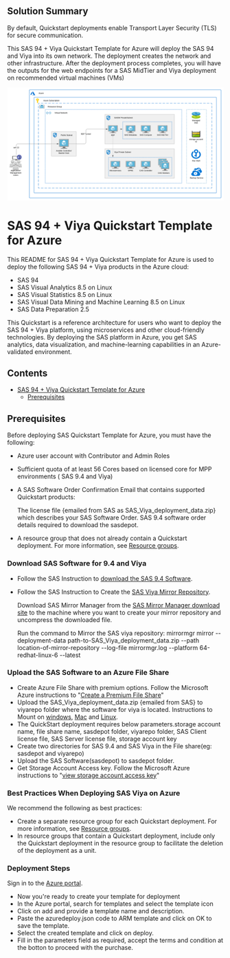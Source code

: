 <a name="Summary"></a>
## Solution Summary
By default, Quickstart deployments enable Transport Layer Security (TLS) for secure communication.

This SAS 94 + Viya Quickstart Template for Azure will deploy the SAS 94 and Viya into its own network. The deployment creates the network and other infrastructure.  After the deployment process completes, you will have the outputs for the web endpoints for a SAS MidTier and Viya deployment on recommended virtual machines (VMs)

![Network Diagram](sas94-viya-architecture-diagram.svg)

# SAS 94 + Viya Quickstart Template for Azure
This README for  SAS 94 + Viya Quickstart Template for Azure is used to deploy the following SAS 94 + Viya products in the Azure cloud:


* SAS 94
* SAS Visual Analytics 8.5 on Linux
* SAS Visual Statistics 8.5 on Linux
* SAS Visual Data Mining and Machine Learning 8.5 on Linux
* SAS Data Preparation 2.5

This Quickstart is a reference architecture for users who want to deploy the SAS 94 + Viya platform, using microservices and other cloud-friendly technologies. By deploying the SAS platform in Azure, you get SAS analytics, data visualization, and machine-learning capabilities in an Azure-validated environment. 

## Contents
- [SAS 94 + Viya Quickstart Template for Azure](#sas94-viya-quickstart-template-for-azure)
  - [Prerequisites](#prerequisites)

<a name="Prerequisites"></a>
## Prerequisites
Before deploying SAS Quickstart Template for Azure, you must have the following:
* Azure user account with Contributor and Admin Roles
* Sufficient quota of at least 56 Cores based on licensed core for MPP environments ( SAS 9.4 and Viya)
* A SAS Software Order Confirmation Email that contains supported Quickstart products:
 
	The license file {emailed from SAS as SAS_Viya_deployment_data.zip} which describes your SAS Software Order.
	SAS 9.4 software order details required to download the sasdepot.
 
* A resource group that does not already contain a Quickstart deployment. For more information, see [Resource groups](https://docs.microsoft.com/en-us/azure/azure-resource-manager/resource-group-overview#resource-groups).
### Download SAS Software for 9.4 and Viya
* Follow the SAS Instruction to [download the SAS 9.4 Software](https://documentation.sas.com/?docsetId=biig&docsetTarget=n03005intelplatform00install.htm&docsetVersion=9.4&locale=en).
* Follow the SAS Instruction to Create the [SAS Viya Mirror Repository](https://documentation.sas.com/?docsetId=dplyml0phy0lax&docsetTarget=p1ilrw734naazfn119i2rqik91r0.htm&docsetVersion=3.5&locale=en).

	Download SAS Mirror Manager from the [SAS Mirror Manager download site](https://support.sas.com/en/documentation/install-center/viya/deployment-tools/35/mirror-manager.html) to the machine where you want to create your mirror repository and uncompress the downloaded file.

	Run the command to Mirror the SAS viya repository:
		mirrormgr  mirror  --deployment-data  path-to-SAS_Viya_deployment_data.zip --path location-of-mirror-repository --log-file mirrormgr.log --platform 64-redhat-linux-6  --latest
 
### Upload the SAS Software to an Azure File Share
* Create Azure File Share with premium options. Follow the   Microsoft Azure instructions to "[Create a Premium File Share](https://docs.microsoft.com/en-us/azure/storage/files/storage-how-to-create-premium-fileshare?tabs=azure-portal)"
* Upload the SAS_Viya_deployment_data.zip {emailed from SAS} to viyarepo folder where the software for viya is located. Instructions to Mount on [windows](https://docs.microsoft.com/en-us/azure/storage/files/storage-how-to-use-files-windows), [Mac](https://docs.microsoft.com/en-us/azure/storage/files/storage-how-to-use-files-mac) and [Linux](https://docs.microsoft.com/en-us/azure/storage/files/storage-how-to-use-files-linux).
* The QuickStart deployment requires below parameters.storage account name, file share name, sasdepot folder, viyarepo folder, SAS Client license file, SAS Server license file, storage account key
* Create two directories for SAS 9.4 and SAS Viya in the File share(eg: sasdepot and viyarepo)
* Upload the SAS Software(sasdepot) to sasdepot folder. 
* Get Storage Account Access key. Follow the Microsoft Azure instructions to "[view storage account access key](https://docs.microsoft.com/en-us/azure/storage/common/storage-account-keys-manage?tabs=azure-portal)"
 
### Best Practices When Deploying SAS Viya on Azure
We recommend the following as best practices:
* Create a separate resource group for each Quickstart deployment. For more information, see [Resource groups](https://docs.microsoft.com/en-us/azure/azure-resource-manager/resource-group-overview#resource-groups).
* In resource groups that contain a Quickstart deployment, include only the Quickstart deployment in the resource group to facilitate the deletion of the deployment as a unit.

### Deployment Steps
Sign in to the [Azure portal](https://portal.azure.com/).
* Now you're ready to create your template for deployment
* In the Azure portal, search for templates and select the template icon
* Click on add and provide a template name and description.
* Paste the azuredeploy.json code to ARM template and click on OK to save the template.
* Select the created template and click on deploy. 
* Fill in the parameters field as required, accept the terms and condition at the botton to proceed with the purchase. 
